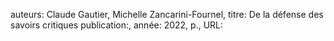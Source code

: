 auteurs: Claude Gautier, Michelle Zancarini-Fournel, 
titre: De la défense des savoirs critiques
publication:, 
année: 2022, 
p.,
URL: 

